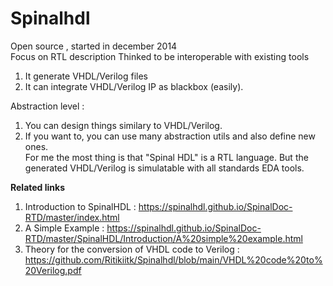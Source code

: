 # Spinalhdl
 Open source , started in december 2014  
 Focus on RTL description
 Thinked to be interoperable with existing tools
 1) It generate VHDL/Verilog files
 2)  It can integrate VHDL/Verilog IP as blackbox (easily).

 
Abstraction level :
1) You can design things similary to VHDL/Verilog.
2) If you want to, you can use many abstraction utils and also
define new ones.  
For me the most thing is that "Spinal HDL" is a RTL language. But the generated VHDL/Verilog
is simulatable with all standards EDA tools.  

**Related links**  
1) Introduction to SpinalHDL : https://spinalhdl.github.io/SpinalDoc-RTD/master/index.html  
2) A Simple Example : https://spinalhdl.github.io/SpinalDoc-RTD/master/SpinalHDL/Introduction/A%20simple%20example.html
3) Theory for the conversion of VHDL code to Verilog : https://github.com/Ritikiitk/Spinalhdl/blob/main/VHDL%20code%20to%20Verilog.pdf  
